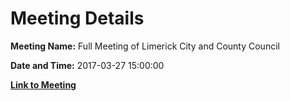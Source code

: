 # Meeting Details

**Meeting Name:** Full Meeting of Limerick City and County Council

**Date and Time:** 2017-03-27 15:00:00

**[Link to Meeting](https://www.limerick.ie/council/whats-on/full-meeting-limerick-city-and-county-council-4)**
